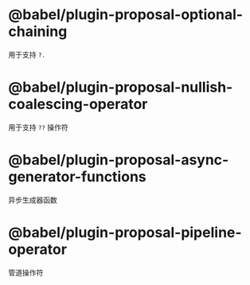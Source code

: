 # @babel/plugin-proposal-optional-chaining

用于支持 `?.`

# @babel/plugin-proposal-nullish-coalescing-operator

用于支持 `??` 操作符

# @babel/plugin-proposal-async-generator-functions

异步生成器函数

# @babel/plugin-proposal-pipeline-operator

管道操作符